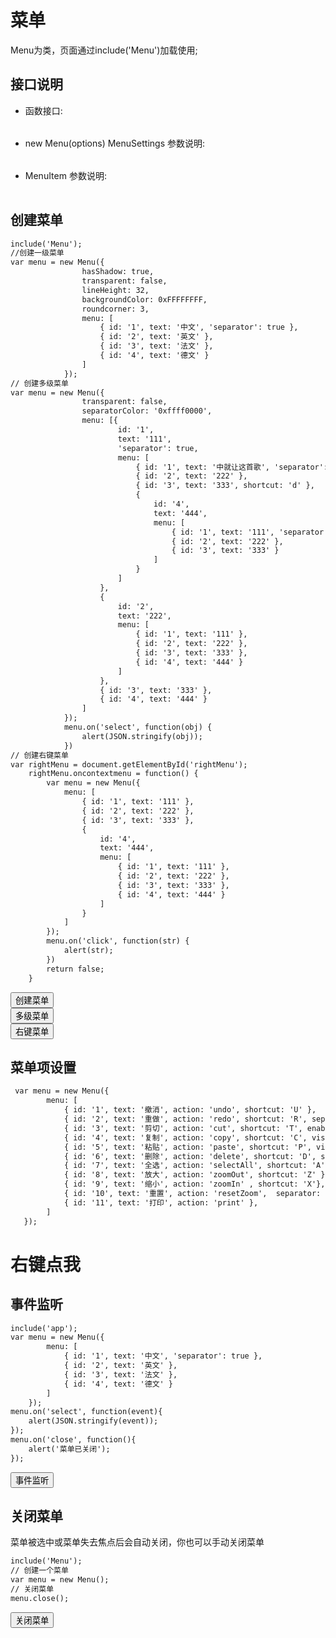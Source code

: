 ﻿# 菜单
  Menu为类，页面通过include('Menu')加载使用; 
  <link rel="stylesheet" type="text/css" href="docs/css/common.css" />
  <script src="docs/js/string.js" type="text/javascript" charset="utf-8"></script>
  <script src="docs/js/template.js" type="text/javascript" charset="utf-8"></script>
  <script src="docs/js/menu.js" type="text/javascript" charset="utf-8"></script>
  
## 接口说明
<ul><li class="param">函数接口:</li></ul>

<table id="method" class="table" >
</table>
 
<ul><li class="param">new Menu(options) MenuSettings 参数说明:</li></ul>

<table id="settings" class="table">
</table>
  
<ul><li class="param">MenuItem 参数说明:</li></ul>

<table id="menuItemSettings" class="table">
</table>

## 创建菜单


```html
include('Menu');
//创建一级菜单
var menu = new Menu({
                hasShadow: true,
                transparent: false,
                lineHeight: 32,
                backgroundColor: 0xFFFFFFFF,
                roundcorner: 3,
                menu: [
                    { id: '1', text: '中文', 'separator': true },
                    { id: '2', text: '英文' },
                    { id: '3', text: '法文' },
                    { id: '4', text: '德文' }
                ]
            });
// 创建多级菜单            
var menu = new Menu({
                transparent: false,
                separatorColor: '0xffff0000',
                menu: [{
                        id: '1',
                        text: '111',
                        'separator': true,
                        menu: [
                            { id: '1', text: '中就让这首歌', 'separator': true },
                            { id: '2', text: '222' },
                            { id: '3', text: '333', shortcut: 'd' },
                            {
                                id: '4',
                                text: '444',
                                menu: [
                                    { id: '1', text: '111', 'separator': true },
                                    { id: '2', text: '222' },
                                    { id: '3', text: '333' }
                                ]
                            }
                        ]
                    },
                    {
                        id: '2',
                        text: '222',
                        menu: [
                            { id: '1', text: '111' },
                            { id: '2', text: '222' },
                            { id: '3', text: '333' },
                            { id: '4', text: '444' }
                        ]
                    },
                    { id: '3', text: '333' },
                    { id: '4', text: '444' }
                ]
            });
            menu.on('select', function(obj) {
                alert(JSON.stringify(obj));
            })
// 创建右键菜单
var rightMenu = document.getElementById('rightMenu');
    rightMenu.oncontextmenu = function() {
        var menu = new Menu({
            menu: [
                { id: '1', text: '111' },
                { id: '2', text: '222' },
                { id: '3', text: '333' },
                {
                    id: '4',
                    text: '444',
                    menu: [
                        { id: '1', text: '111' },
                        { id: '2', text: '222' },
                        { id: '3', text: '333' },
                        { id: '4', text: '444' }
                    ]
                }
            ]
        });
        menu.on('click', function(str) {
            alert(str);
        })
        return false;
    }      
```
<div class="row">
     <div class="col-xs-3">
        <button class ="btn btn-outline-primary btn-block" id="createMenu">创建菜单</button>
    </div>
    <div class="col-xs-3">
        <button class ="btn btn-outline-primary btn-block" id="multiMenu">多级菜单</button>
    </div>
    <div class="col-xs-3">
        <button class ="btn btn-outline-primary btn-block" id="rightMenu">右键菜单</button>
    </div>
</div>
  
 
## 菜单项设置


  
```html
 var menu = new Menu({
        menu: [
            { id: '1', text: '撤消', action: 'undo', shortcut: 'U' },
            { id: '2', text: '重做', action: 'redo', shortcut: 'R', separator: true },
            { id: '3', text: '剪切', action: 'cut', shortcut: 'T', enabled: false },
            { id: '4', text: '复制', action: 'copy', shortcut: 'C', visible: false },
            { id: '5', text: '粘贴', action: 'paste', shortcut: 'P', visible: false },
            { id: '6', text: '删除', action: 'delete', shortcut: 'D', separator: true },
            { id: '7', text: '全选', action: 'selectAll', shortcut: 'A', separator: true },
            { id: '8', text: '放大', action: 'zoomOut', shortcut: 'Z' } ,
            { id: '9', text: '缩小', action: 'zoomIn' , shortcut: 'X'},
            { id: '10', text: '重置', action: 'resetZoom',  separator: true },
            { id: '11', text: '打印', action: 'print' },
        ]
   });
```

 <div id="text" class="example code" contenteditable="true">
  <h1 class="code">右键点我</h1>
</div>
  
## 事件监听
```html
include('app');
var menu = new Menu({
        menu: [
            { id: '1', text: '中文', 'separator': true },
            { id: '2', text: '英文' },
            { id: '3', text: '法文' },
            { id: '4', text: '德文' }
        ]
    });
menu.on('select', function(event){
    alert(JSON.stringify(event));
});
menu.on('close', function(){
    alert('菜单已关闭');
});
```
 
 <div class="row">
     <div class="col-xs-3">
        <button class ="btn btn-outline-primary btn-block" id="listenMenu">事件监听</button>
    </div>
    
</div>


## 关闭菜单
菜单被选中或菜单失去焦点后会自动关闭，你也可以手动关闭菜单

```html
include('Menu');
// 创建一个菜单
var menu = new Menu();
// 关闭菜单
menu.close();
```
  
 <div class="row">
     <div class="col-xs-3">
        <button class ="btn btn-outline-primary btn-block" id="closeMenu">关闭菜单</button>
    </div>
</div>